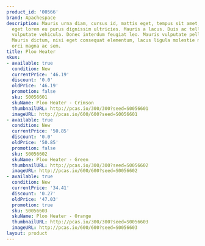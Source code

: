 ```yaml
---
product_id: '00566'
brand: Apachespace
description: Mauris urna diam, cursus id, mattis eget, tempus sit amet, risus. Quisque
  eget lorem eu purus dignissim ultricies. Mauris a lacus. Duis ac tellus et risus
  vulputate vehicula. Donec interdum feugiat leo. Mauris vulputate pellentesque leo.
  Mauris dictum, nisi eget consequat elementum, lacus ligula molestie metus, non feugiat
  orci magna ac sem.
title: Ploo Heater
skus:
- available: true
  condition: New
  currentPrice: '46.19'
  discount: '0.0'
  oldPrice: '46.19'
  promotion: false
  sku: S0056601
  skuName: Ploo Heater - Crimson
  thumbnailURL: http://pcas.io/300/300?seed=S0056601
  imageURL: http://pcas.io/600/600?seed=S0056601
- available: true
  condition: New
  currentPrice: '50.85'
  discount: '0.0'
  oldPrice: '50.85'
  promotion: false
  sku: S0056602
  skuName: Ploo Heater - Green
  thumbnailURL: http://pcas.io/300/300?seed=S0056602
  imageURL: http://pcas.io/600/600?seed=S0056602
- available: true
  condition: New
  currentPrice: '34.41'
  discount: '0.27'
  oldPrice: '47.03'
  promotion: true
  sku: S0056603
  skuName: Ploo Heater - Orange
  thumbnailURL: http://pcas.io/300/300?seed=S0056603
  imageURL: http://pcas.io/600/600?seed=S0056603
layout: product
---
```

